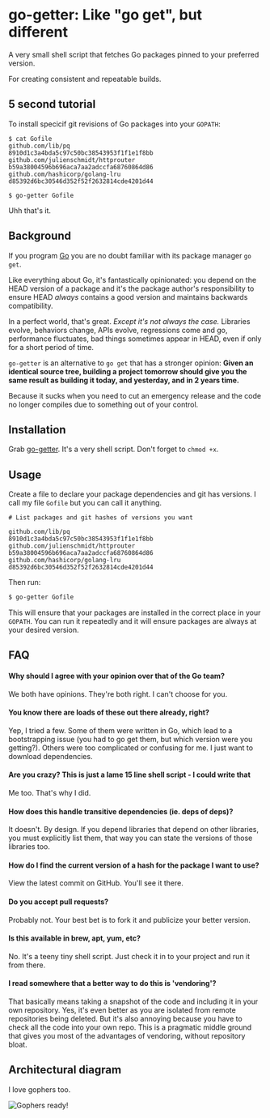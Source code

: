 go-getter: Like "go get", but different
=======================================

A very small shell script that fetches Go packages pinned to your preferred
version.

For creating consistent and repeatable builds.


5 second tutorial
-----------------

To install specicif git revisions of Go packages into your `GOPATH`:
````
$ cat Gofile
github.com/lib/pq                      8910d1c3a4bda5c97c50bc38543953f1f1e1f8bb
github.com/julienschmidt/httprouter    b59a38004596b696aca7aa2adccfa68760864d86
github.com/hashicorp/golang-lru        d85392d6bc30546d352f52f2632814cde4201d44

$ go-getter Gofile
````

Uhh that's it.

Background
----------

If you program [Go](https://golang.org/) you are no doubt familiar with its
package manager `go get`.

Like everything about Go, it's fantastically opinionated: you depend on the
HEAD version of a package and it's the package author's responsibility to
ensure HEAD *always* contains a good version and maintains backwards
compatibility.

In a perfect world, that's great. *Except it's not always the case.* Libraries
evolve, behaviors change, APIs evolve, regressions come and go, performance
fluctuates, bad things sometimes appear in HEAD, even if only for a short period
of time.

`go-getter` is an alternative to `go get` that has a stronger opinion: **Given
an identical source tree, building a project tomorrow should give you the same
result as building it today, and yesterday, and in 2 years time.**

Because it sucks when you need to cut an emergency release and the code no
longer compiles due to something out of your control.


Installation
------------

Grab [go-getter](https://raw.githubusercontent.com/joewalnes/go-getter/master/go-getter). It's a very shell script. Don't forget to `chmod +x`.


Usage
-----

Create a file to declare your package dependencies and git has versions.
I call my file `Gofile` but you can call it anything.

````
# List packages and git hashes of versions you want

github.com/lib/pq                      8910d1c3a4bda5c97c50bc38543953f1f1e1f8bb
github.com/julienschmidt/httprouter    b59a38004596b696aca7aa2adccfa68760864d86
github.com/hashicorp/golang-lru        d85392d6bc30546d352f52f2632814cde4201d44
````

Then run:
````bash
$ go-getter Gofile
````

This will ensure that your packages are installed in the correct place in your
`GOPATH`. You can run it repeatedly and it will ensure packages are always at
your desired version.


FAQ
---

#### Why should I agree with your opinion over that of the Go team?

We both have opinions. They're both right. I can't choose for you.

#### You know there are loads of these out there already, right?

Yep, I tried a few. Some of them were written in Go, which lead to a
bootstrapping issue (you had to go get them, but which version were you
getting?). Others were too complicated or confusing for me. I just want
to download dependencies.

#### Are you crazy? This is just a lame 15 line shell script - I could write that

Me too. That's why I did.

#### How does this handle transitive dependencies (ie. deps of deps)?

It doesn't. By design. If you depend libraries that depend on other libraries,
you must explicitly list them, that way you can state the versions of those
libraries too.

#### How do I find the current version of a hash for the package I want to use?

View the latest commit on GitHub. You'll see it there.

#### Do you accept pull requests?

Probably not. Your best bet is to fork it and publicize your better version.

#### Is this available in brew, apt, yum, etc?

No. It's a teeny tiny shell script. Just check it in to your project and run
it from there.

#### I read somewhere that a better way to do this is 'vendoring'?

That basically means taking a snapshot of the code and including it in your
own repository. Yes, it's even better as you are isolated from remote
repositories being deleted. But it's also annoying because you have to check
all the code into your own repo. This is a pragmatic middle ground that gives
you most of the advantages of vendoring, without repository bloat.


Architectural diagram
---------------------

I love gophers too.

![Gophers ready!](http://i.imgur.com/MmNPB.gif "Gophers ready!")
